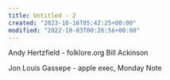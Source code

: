 ```yaml
---
title: Untitled - 2
created: "2023-10-16T05:42:25+00:00"
modified: "2022-10-03T00:26:56+00:00"
---
```

Andy Hertzfield - folklore.org
Bill Ackinson

Jon Louis Gassepe - apple exec, Monday Note

